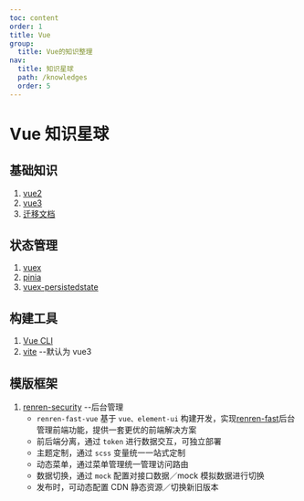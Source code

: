 ```yaml
---
toc: content
order: 1
title: Vue
group:
  title: Vue的知识整理
nav:
  title: 知识星球
  path: /knowledges
  order: 5
---
```


# Vue 知识星球

## 基础知识

1. [vue2](https://v2.cn.vuejs.org/)
2. [vue3](https://vuejs.org/)
3. [迁移文档](https://v3-migration.vuejs.org/)

## 状态管理

1. [vuex](https://vuex.vuejs.org/)
2. [pinia](https://pinia.vuejs.org/)
3. [vuex-persistedstate](https://github.com/robinvdvleuten/vuex-persistedstate)

## 构建工具

1. [Vue CLI](https://webpack.docschina.org/)
2. [vite](https://cn.vitejs.dev/) --默认为 vue3

## 模版框架

1. [renren-security](http://demo.open.renren.io/renren-security/#/home) --后台管理
   - `renren-fast-vue` 基于 `vue、element-ui` 构建开发，实现[renren-fast](https://gitee.com/renrenio/renren-fast)后台管理前端功能，提供一套更优的前端解决方案
   - 前后端分离，通过 `token` 进行数据交互，可独立部署
   - 主题定制，通过 `scss` 变量统一一站式定制
   - 动态菜单，通过菜单管理统一管理访问路由
   - 数据切换，通过 `mock` 配置对接口数据／mock 模拟数据进行切换
   - 发布时，可动态配置 CDN 静态资源／切换新旧版本
